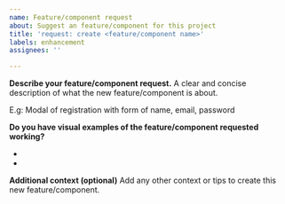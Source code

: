 ```yaml
---
name: Feature/component request
about: Suggest an feature/component for this project
title: 'request: create <feature/component name>'
labels: enhancement
assignees: ''

---
```


**Describe your feature/component request.**
A clear and concise description of what the new feature/component is about. 

E.g: Modal of registration with form of name, email, password

**Do you have visual examples of the feature/component requested working?**
<!-- Attach the image / video links below -->
- 
- 

**Additional context (optional)**
Add any other context or tips to create this new feature/component.
